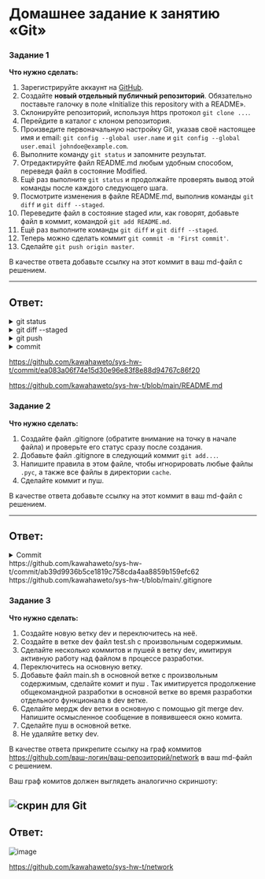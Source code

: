 # Домашнее задание к занятию «Git»

### Задание 1

**Что нужно сделать:**

1. Зарегистрируйте аккаунт на [GitHub](https://github.com/).
1. Создайте  **новый отдельный публичный репозиторий**. Обязательно поставьте галочку в поле «Initialize this repository with a README».
2. Склонируйте репозиторий, используя https протокол `git clone ...`.
3. Перейдите в каталог с клоном репозитория.
1. Произведите первоначальную настройку Git, указав своё настоящее имя и email: `git config --global user.name` и `git config --global user.email johndoe@example.com`.
1. Выполните команду `git status` и запомните результат.
1. Отредактируйте файл README.md любым удобным способом, переведя файл в состояние Modified.
1. Ещё раз выполните `git status` и продолжайте проверять вывод этой команды после каждого следующего шага.
1. Посмотрите изменения в файле README.md, выполнив команды `git diff` и `git diff --staged`.
1. Переведите файл в состояние staged или, как говорят, добавьте файл в коммит, командой `git add README.md`.
1. Ещё раз выполните команды `git diff` и `git diff --staged`.
1. Теперь можно сделать коммит `git commit -m 'First commit'`.
1. Сделайте `git push origin master`.

В качестве ответа добавьте ссылку на этот коммит в ваш md-файл с решением.

---
## Ответ:
<details>

<summary>git status</summary>


![git_status](https://github.com/kawahaweto/sys-hw_8-01/assets/150899286/13094dae-701c-47e2-b0a6-f3fde6f5afdc)

</details>
  
<details>
<summary>git diff --staged</summary>

![git_staged readme md](https://github.com/kawahaweto/sys-hw_8-01/assets/150899286/d3264051-c0c4-4213-9fd1-332a0186a369)

  </details>
  
  <details>
<summary>git push</summary>

![git_push](https://github.com/kawahaweto/sys-hw_8-01/assets/150899286/5e4c3740-caf4-4412-b00c-51e099d00905)

</details>
<details>
  <summary>commit</summary>
  
![Снимок экрана от 2023-11-16 21-39-35](https://github.com/kawahaweto/sys-hw_8-01/assets/150899286/7d705bb0-ccee-4cea-8399-c674ba621f56)

</details>
  
https://github.com/kawahaweto/sys-hw-t/commit/ea083a06f74e15d30e96e83f8e88d94767c86f20 

https://github.com/kawahaweto/sys-hw-t/blob/main/README.md 

### Задание 2

**Что нужно сделать:**

1. Создайте файл .gitignore (обратите внимание на точку в начале файла) и проверьте его статус сразу после создания.
1. Добавьте файл .gitignore в следующий коммит `git add...`.
1. Напишите правила в этом файле, чтобы игнорировать любые файлы `.pyc`, а также все файлы в директории `cache`.
1. Сделайте коммит и пуш.

В качестве ответа добавьте ссылку на этот коммит в ваш md-файл с решением.

---
## Ответ:


  <details>
    <summary>Commit</summary>
    
![Снимок экрана от 2023-11-16 21-39-09](https://github.com/kawahaweto/sys-hw_8-01/assets/150899286/90e57061-ae4c-4a37-bbf7-87e464c9da9a)

  </details>
https://github.com/kawahaweto/sys-hw-t/commit/ab39d9936b5ce1819c758cda4aa8859b159efc62
https://github.com/kawahaweto/sys-hw-t/blob/main/.gitignore

### Задание 3

**Что нужно сделать:**

1. Создайте новую ветку dev и переключитесь на неё.
2. Создайте в ветке dev файл test.sh с произвольным содержимым.
3. Сделайте несколько коммитов и пушей  в ветку dev, имитируя активную работу над  файлом в процессе разработки.
4. Переключитесь на основную ветку.
5. Добавьте файл main.sh в основной ветке с произвольным содержимым, сделайте комит и пуш . Так имитируется продолжение общекомандной разработки в основной ветке во время разработки отдельного функционала в dev  ветке.
6. Сделайте мердж dev  ветки в основную с помощью git merge dev. Напишите осмысленное сообщение в появившееся окно комита.
7. Сделайте пуш в основной ветке.
8. Не удаляйте ветку dev.

В качестве ответа прикрепите ссылку на граф коммитов https://github.com/ваш-логин/ваш-репозиторий/network в ваш md-файл с решением.

Ваш граф комитов должен выглядеть аналогично скриншоту:   

![скрин для Git](https://github.com/netology-code/sdvps-homeworks/assets/77622076/e73589cf-7e97-40e5-ac01-d1d55376f1b9)
---

## Ответ: 

![image](https://github.com/kawahaweto/sys-hw_8-01/assets/150899286/080da42a-a94a-4677-a93a-1570f5adba4b)

https://github.com/kawahaweto/sys-hw-t/network


